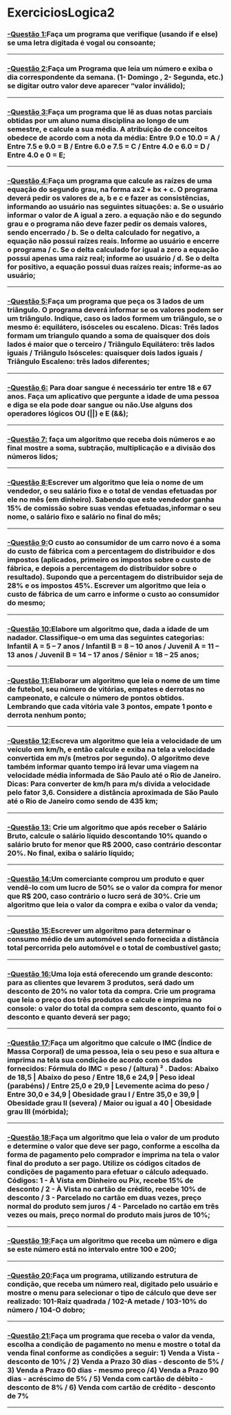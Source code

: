 # ExerciciosLogica2

### [-Questão 1:](https://github.com/ErikTakeuti/ExerciciosLogica2/blob/main/Exerc%C3%ADcios%20de%20l%C3%B3gica%202/Q1.por)Faça um programa que verifique (usando if e else) se uma letra digitada é vogal ou consoante;
-----------------------------------------------------------------------------------------------------------------------------------------------------------------------------------------
### [-Questão 2:](https://github.com/ErikTakeuti/ExerciciosLogica2/blob/main/Exerc%C3%ADcios%20de%20l%C3%B3gica%202/Q2.por)Faça um Programa que leia um número e exiba o dia correspondente da semana. (1- Domingo , 2- Segunda, etc.) se digitar outro valor deve aparecer “valor inválido);
-----------------------------------------------------------------------------------------------------------------------------------------------------------------------------------------
### [-Questão 3:](https://github.com/ErikTakeuti/ExerciciosLogica2/blob/main/Exerc%C3%ADcios%20de%20l%C3%B3gica%202/Q3.por)Faça um programa que lê as duas notas parciais obtidas por um aluno numa disciplina ao longo de um semestre, e calcule a sua média. A atribuição de conceitos obedece de acordo com a nota da média: Entre 9.0 e 10.0 = A / Entre 7.5 e 9.0 = B / Entre 6.0 e 7.5 = C / Entre 4.0 e 6.0 = D / Entre 4.0 e 0 = E;
-----------------------------------------------------------------------------------------------------------------------------------------------------------------------------------------
### [-Questão 4:](https://github.com/ErikTakeuti/ExerciciosLogica2/blob/main/Exerc%C3%ADcios%20de%20l%C3%B3gica%202/Q4.por)Faça um programa que calcule as raízes de uma equação do segundo grau, na forma ax2 + bx + c. O programa deverá pedir os valores de a, b e c e fazer as consistências, informando ao usuário nas seguintes situações: a. Se o usuário informar o valor de A igual a zero. a equação não e do segundo grau e o programa não deve fazer pedir os demais valores, sendo encerrado / b. Se o delta calculado for negativo, a equação não possui raízes reais. Informe ao usuário e encerre o programa / c. Se o delta calculado for igual a zero a equação possui apenas uma raiz real; informe ao usuário / d. Se o delta for positivo, a equação possui duas raízes reais; informe-as ao usuário;
-----------------------------------------------------------------------------------------------------------------------------------------------------------------------------------------
### [-Questão 5:](https://github.com/ErikTakeuti/ExerciciosLogica2/blob/main/Exerc%C3%ADcios%20de%20l%C3%B3gica%202/Q5.por)Faça um programa que peça os 3 lados de um triângulo. O programa deverá informar se os valores podem ser um triângulo. Indique, caso os lados formem um triângulo, se o mesmo é: equilátero, isósceles ou escaleno. Dicas: Três lados formam um triangulo quando a soma de quaisquer dos dois lados é maior que o terceiro / Triângulo Equilátero: três lados iguais / Triângulo Isósceles: quaisquer dois lados iguais / Triângulo Escaleno: três lados diferentes;
-----------------------------------------------------------------------------------------------------------------------------------------------------------------------------------------
### [-Questão 6:](https://github.com/ErikTakeuti/ExerciciosLogica2/blob/main/Exerc%C3%ADcios%20de%20l%C3%B3gica%202/Q6.por) Para doar sangue é necessário ter entre 18 e 67 anos. Faça um aplicativo que pergunte a idade de uma pessoa e diga se ela pode doar sangue ou não.Use alguns dos operadores lógicos OU (||) e E (&&);
-----------------------------------------------------------------------------------------------------------------------------------------------------------------------------------------
### [-Questão 7:](https://github.com/ErikTakeuti/ExerciciosLogica2/blob/main/Exerc%C3%ADcios%20de%20l%C3%B3gica%202/Q7.por) faça um algoritmo que receba dois números e ao final mostre a soma, subtração, multiplicação e a divisão dos números lidos;
-----------------------------------------------------------------------------------------------------------------------------------------------------------------------------------------
### [-Questão 8:](https://github.com/ErikTakeuti/ExerciciosLogica2/blob/main/Exerc%C3%ADcios%20de%20l%C3%B3gica%202/Q8.por)Escrever um algoritmo que leia o nome de um vendedor, o seu salário fixo e o total de vendas efetuadas por ele no mês (em dinheiro). Sabendo que este vendedor ganha 15% de comissão sobre suas vendas efetuadas,informar o seu nome, o salário fixo e salário no final do mês;
-----------------------------------------------------------------------------------------------------------------------------------------------------------------------------------------
### [-Questão 9:](https://github.com/ErikTakeuti/ExerciciosLogica2/blob/main/Exerc%C3%ADcios%20de%20l%C3%B3gica%202/Q9.por)O custo ao consumidor de um carro novo é a soma do custo de fábrica com a percentagem do distribuidor e dos impostos (aplicados, primeiro os impostos sobre o custo de fábrica, e depois a percentagem do distribuidor sobre o resultado). Supondo que a percentagem do distribuidor seja de 28% e os impostos 45%. Escrever um algoritmo que leia o custo de fábrica de um carro e informe o custo ao consumidor do mesmo;
-----------------------------------------------------------------------------------------------------------------------------------------------------------------------------------------
### [-Questão 10:](https://github.com/ErikTakeuti/ExerciciosLogica2/blob/main/Exerc%C3%ADcios%20de%20l%C3%B3gica%202/Q10.por)Elabore um algoritmo que, dada a idade de um nadador. Classifique-o em uma das seguintes categorias: Infantil A = 5 – 7 anos / Infantil B = 8 – 10 anos / Juvenil A = 11 – 13 anos  /  Juvenil B = 14 – 17 anos / Sênior = 18 – 25 anos;
-----------------------------------------------------------------------------------------------------------------------------------------------------------------------------------------
### [-Questão 11:](https://github.com/ErikTakeuti/ExerciciosLogica2/blob/main/Exerc%C3%ADcios%20de%20l%C3%B3gica%202/Q11.por)Elaborar um algoritmo que leia o nome de um time de futebol, seu número de vitórias, empates e derrotas no campeonato, e calcule o número de pontos obtidos. Lembrando que cada vitória vale 3 pontos, empate 1 ponto e derrota nenhum ponto;
-----------------------------------------------------------------------------------------------------------------------------------------------------------------------------------------
### [-Questão 12:](https://github.com/ErikTakeuti/ExerciciosLogica2/blob/main/Exerc%C3%ADcios%20de%20l%C3%B3gica%202/Q12.por)Escreva um algoritmo que leia a velocidade de um veículo em km/h, e então calcule e exiba na tela a velocidade convertida em m/s (metros por segundo). O algoritmo deve também informar quanto tempo irá levar uma viagem na velocidade média informada de São Paulo até o Rio de Janeiro. Dicas: Para converter de km/h para m/s divida a velocidade pelo fator 3,6. Considere a distância aproximada de São Paulo até o Rio de Janeiro como sendo de 435 km;
-----------------------------------------------------------------------------------------------------------------------------------------------------------------------------------------
### [-Questão 13:](https://github.com/ErikTakeuti/ExerciciosLogica2/blob/main/Exerc%C3%ADcios%20de%20l%C3%B3gica%202/Q13.por) Crie um algoritmo que após receber o Salário Bruto, calcule o salário líquido descontando 10% quando o salário bruto for menor que R$ 2000, caso contrário descontar 20%. No final, exiba o salário líquido;
-----------------------------------------------------------------------------------------------------------------------------------------------------------------------------------------
### [-Questão 14:](https://github.com/ErikTakeuti/ExerciciosLogica2/blob/main/Exerc%C3%ADcios%20de%20l%C3%B3gica%202/Q14.por)Um comerciante comprou um produto e quer vendê-lo com um lucro de 50% se o valor da compra for menor que R$ 200, caso contrário o lucro será de 30%. Crie um algoritmo que leia o valor da compra e exiba o valor da venda;
-----------------------------------------------------------------------------------------------------------------------------------------------------------------------------------------
### [-Questão 15:](https://github.com/ErikTakeuti/ExerciciosLogica2/blob/main/Exerc%C3%ADcios%20de%20l%C3%B3gica%202/Q15.por)Escrever um algoritmo para determinar o consumo médio de um automóvel sendo fornecida a distância total percorrida pelo automóvel e o total de combustível gasto;
-----------------------------------------------------------------------------------------------------------------------------------------------------------------------------------------
### [-Questão 16:](https://github.com/ErikTakeuti/ExerciciosLogica2/blob/main/Exerc%C3%ADcios%20de%20l%C3%B3gica%202/Q16.por)Uma loja está oferecendo um grande desconto: para as clientes que levarem 3 produtos, será dado um desconto de 20% no valor tota da compra. Crie um programa que leia o preço dos três produtos e calcule e imprima no console: o valor do total da compra sem desconto, quanto foi o desconto e quanto deverá ser pago;
-----------------------------------------------------------------------------------------------------------------------------------------------------------------------------------------
### [-Questão 17:](https://github.com/ErikTakeuti/ExerciciosLogica2/blob/main/Exerc%C3%ADcios%20de%20l%C3%B3gica%202/Q17.por)Faça um algoritmo que calcule o IMC (Índice de Massa Corporal) de uma pessoa, leia o seu peso e sua altura e imprima na tela sua condição de acordo com os dados fornecidos: Fórmula do IMC = peso / (altura) ² . Dados: Abaixo de 18,5   | Abaixo do peso / Entre 18,6 e 24,9 | Peso ideal (parabéns) / Entre 25,0 e 29,9 | Levemente acima do peso / Entre 30,0 e 34,9 | Obesidade grau I / Entre 35,0 e 39,9 | Obesidade grau II (severa) / Maior ou igual a 40 | Obesidade grau III (mórbida);
-----------------------------------------------------------------------------------------------------------------------------------------------------------------------------------------
### [-Questão 18:](https://github.com/ErikTakeuti/ExerciciosLogica2/blob/main/Exerc%C3%ADcios%20de%20l%C3%B3gica%202/Q18.por)Faça um algoritmo que leia o valor de um produto e determine o valor que deve ser pago, conforme a escolha da forma de pagamento pelo comprador e imprima na tela o valor final do produto a ser pago. Utilize os códigos citados de condições de pagamento para efetuar o cálculo adequado. Códigos: 1 - À Vista em Dinheiro ou Pix, recebe 15% de desconto / 2 - À Vista no cartão de crédito, recebe 10% de desconto / 3 - Parcelado no cartão em duas vezes, preço normal do produto sem juros / 4 - Parcelado no cartão em três vezes ou mais, preço normal do produto mais juros de 10%;
-----------------------------------------------------------------------------------------------------------------------------------------------------------------------------------------
### [-Questão 19:](https://github.com/ErikTakeuti/ExerciciosLogica2/blob/main/Exerc%C3%ADcios%20de%20l%C3%B3gica%202/Q19.por)Faça um algoritmo que receba um número e diga se este número está no intervalo entre 100 e 200;
-----------------------------------------------------------------------------------------------------------------------------------------------------------------------------------------
### [-Questão 20:](https://github.com/ErikTakeuti/ExerciciosLogica2/blob/main/Exerc%C3%ADcios%20de%20l%C3%B3gica%202/Q20.por)Faça um programa, utilizando estrutura de condição, que receba um número real, digitado pelo usuário e mostre o menu para selecionar o tipo de cálculo que deve ser realizado: 101-Raiz quadrada / 102-A metade / 103-10% do número / 104-O dobro;
-----------------------------------------------------------------------------------------------------------------------------------------------------------------------------------------
### [-Questão 21:](https://github.com/ErikTakeuti/ExerciciosLogica2/blob/main/Exerc%C3%ADcios%20de%20l%C3%B3gica%202/Q21.por)Faça um programa que receba o valor da venda, escolha a condição de pagamento no menu e mostre o total da venda final conforme as condições a seguir: 1) Venda a Vista - desconto de 10% / 2) Venda a Prazo 30 dias - desconto de 5% / 3) Venda a Prazo 60 dias - mesmo preço /4) Venda a Prazo 90 dias - acréscimo de 5% / 5) Venda com cartão de débito - desconto de 8% / 6) Venda com cartão de crédito - desconto de 7% 
-----------------------------------------------------------------------------------------------------------------------------------------------------------------------------------------
